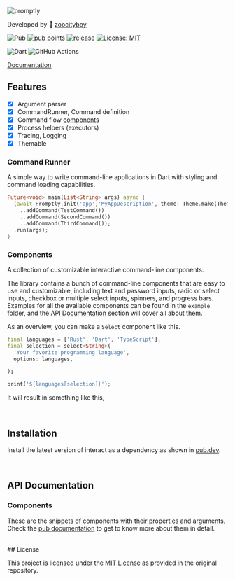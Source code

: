 ![promptly](https://raw.githubusercontent.com/zoocityboy/promptly/refs/heads/main/assets/promptly.png "Resoure")

Developed by 🦏 [zoocityboy](https://zoocityboy.github.io/)

[![Pub](https://img.shields.io/pub/v/promptly.svg?style=flat-square)](https://pub.dev/packages/promptly)
[![pub points](https://img.shields.io/pub/points/mason_coder?style=flat-square&color=2E8B57&label=pub%20points)](https://pub.dev/packages/promptly/score)
[![release](https://github.com/zoocityboy/promptly/actions/workflows/release.yaml/badge.svg?style=flat-square)](https://github.com/zoocityboy/promptly/actions/workflows/release.yaml)
[![License: MIT](https://img.shields.io/badge/license-MIT-purple.svg?style=flat-square)](https://opensource.org/licenses/MIT)


![Dart](https://img.shields.io/badge/dart-%230175C2.svg?style=flat-square&logo=dart&logoColor=white)
![GitHub Actions](https://img.shields.io/badge/github%20actions-%232671E5.svg?style=flat-square&logo=githubactions&logoColor=white)

[Documentation](https://zoocityboy.github.io/promptly/)

## Features

- [x] Argument parser
- [x] CommandRunner, Command definition
- [x] Command flow [components](#components)
- [x] Process helpers (executors) 
- [x] Tracing, Logging
- [x] Themable 

### Command Runner

A simple way to write command-line applications in Dart with styling and command loading capabilities.

```dart
Future<void> main(List<String> args) async {
  (await Promptly.init('app','MyAppDescription', theme: Theme.make(Theme.defaultColors)))
    ..addCommand(TestCommand())
    ..addCommand(SecondCommand())
    ..addCommand(ThirdCommand());
  .run(args);
}
```

### Components

A collection of customizable interactive command-line components.

The library contains a bunch of command-line components that are easy to use and customizable, including text and password inputs, radio or select inputs, checkbox or multiple select inputs, spinners, and progress bars. Examples for all the available components can be found in the `example` folder, and the [API Documentation](#api-documentation) section will cover all about them.

As an overview, you can make a `Select` component like this.

```dart
final languages = ['Rust', 'Dart', 'TypeScript'];
final selection = select<String>(
  'Your favorite programming language',
  options: languages,

);

print('${languages[selection]}');
```

It will result in something like this,

<!-- <img src="https://i.imgur.com/boGsIn4.png" /> -->

<br>

## Installation

Install the latest version of interact as a dependency as shown in [pub.dev](https://pub.dev/packages/promptly).

<br>

## API Documentation

### Components

These are the snippets of components with their properties and arguments. Check the [pub documentation](https://pub.dev/documentation/promptly/latest/) to get to know more about them in detail.

<br>
## License

This project is licensed under the [MIT License](LICENSE) as provided in the original repository.